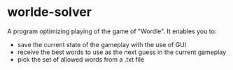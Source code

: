 # worlde-solver

A program optimizing playing of the game of "Wordle". It enables you to:
- save the current state of the gameplay with the use of GUI
- receive the best words to use as the next guess in the current gameplay
- pick the set of allowed words from a .txt file